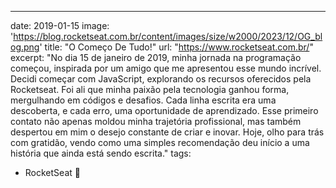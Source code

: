 ---
date: 2019-01-15
image: 'https://blog.rocketseat.com.br/content/images/size/w2000/2023/12/OG_blog.png'
title: "O Começo De Tudo!"
url: "https://www.rocketseat.com.br/"
excerpt: "No dia 15 de janeiro de 2019, minha jornada na programação começou, inspirada por um amigo que me apresentou esse mundo incrível. Decidi começar com JavaScript, explorando os recursos oferecidos pela Rocketseat. Foi ali que minha paixão pela tecnologia ganhou forma, mergulhando em códigos e desafios. Cada linha escrita era uma descoberta, e cada erro, uma oportunidade de aprendizado. Esse primeiro contato não apenas moldou minha trajetória profissional, mas também despertou em mim o desejo constante de criar e inovar. Hoje, olho para trás com gratidão, vendo como uma simples recomendação deu início a uma história que ainda está sendo escrita."
tags:
 - RocketSeat 🚀